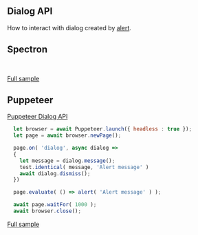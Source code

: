 ## Dialog API
How to interact with dialog created by [alert](https://developer.mozilla.org/en-US/docs/Web/API/Window/alert).

## Spectron
```javascript
  
```
[Full sample](../../../sample/spectron/Dialog.test.s)

## Puppeteer

[Puppeteer Dialog API](https://pptr.dev/#?product=Puppeteer&version=v2.0.0&show=api-class-dialog)

```javascript
  let browser = await Puppeteer.launch({ headless : true });
  let page = await browser.newPage();

  page.on( 'dialog', async dialog =>
  {
    let message = dialog.message();
    test.identical( message, 'Alert message' )
    await dialog.dismiss();
  })

  page.evaluate( () => alert( 'Alert message' ) );

  await page.waitFor( 1000 );
  await browser.close();
```
[Full sample](../../../sample/puppeteer/Dialog.test.s)
